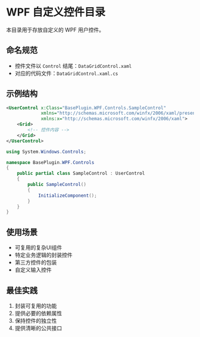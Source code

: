 # WPF 自定义控件目录

本目录用于存放自定义的 WPF 用户控件。

## 命名规范

- 控件文件以 `Control` 结尾：`DataGridControl.xaml`
- 对应的代码文件：`DataGridControl.xaml.cs`

## 示例结构

```xml
<UserControl x:Class="BasePlugin.WPF.Controls.SampleControl"
             xmlns="http://schemas.microsoft.com/winfx/2006/xaml/presentation"
             xmlns:x="http://schemas.microsoft.com/winfx/2006/xaml">
    <Grid>
        <!-- 控件内容 -->
    </Grid>
</UserControl>
```

```csharp
using System.Windows.Controls;

namespace BasePlugin.WPF.Controls
{
    public partial class SampleControl : UserControl
    {
        public SampleControl()
        {
            InitializeComponent();
        }
    }
}
```

## 使用场景

- 可复用的复杂UI组件
- 特定业务逻辑的封装控件
- 第三方控件的包装
- 自定义输入控件

## 最佳实践

1. 封装可复用的功能
2. 提供必要的依赖属性
3. 保持控件的独立性
4. 提供清晰的公共接口 